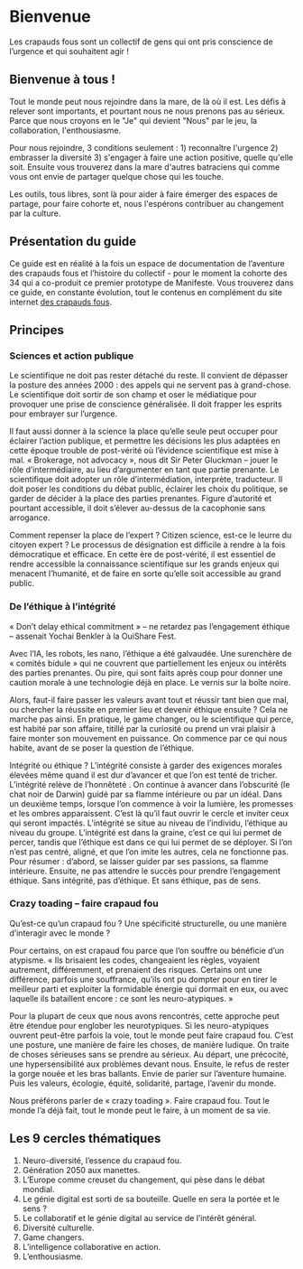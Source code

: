 Bienvenue
============

Les crapauds fous sont un collectif de gens qui ont pris conscience de l’urgence et qui souhaitent agir ! 

## Bienvenue à tous !
Tout le monde peut nous rejoindre dans la mare, de là où il est. 
Les défis à relever sont importants, et pourtant nous ne nous prenons pas au sérieux. Parce que nous croyons en le "Je" qui devient "Nous" par le jeu, la collaboration, l'enthousiasme.

Pour nous rejoindre, 3 conditions seulement : 1) reconnaître l'urgence 2) embrasser la diversité 3) s'engager à faire une action positive, quelle qu'elle soit.
Ensuite vous trouverez dans la mare d'autres batraciens qui comme vous ont envie de partager quelque chose qui les touche.

Les outils, tous libres, sont là pour aider à faire émerger des espaces de partage, pour faire cohorte et, nous l'espérons contribuer au changement par la culture.

## Présentation du guide
Ce guide est en réalité à la fois un espace de documentation de l’aventure des crapauds fous et l’histoire du collectif - pour le moment la cohorte des 34 qui a co-produit ce premier prototype de Manifeste.
Vous trouverez dans ce guide, en constante évolution, tout le contenus en complément du site internet [des crapauds fous](http://crapaud-fou.org). 

## Principes
### Sciences et action publique
Le scientifique ne doit pas rester détaché du reste. Il convient de dépasser la posture des années 2000 : des appels qui ne servent pas à grand-chose. Le scientifique doit sortir de son champ et oser le médiatique pour provoquer une prise de conscience généralisée. Il doit frapper les esprits pour embrayer sur l’urgence.

Il faut aussi donner à la science la place qu’elle seule peut occuper pour éclairer l’action publique, et permettre les décisions les plus adaptées en cette époque trouble de post-vérité où l’évidence scientifique est mise à mal. « Brokerage, not advocacy », nous dit Sir Peter Gluckman – jouer le rôle d’intermédiaire, au lieu d’argumenter en tant que partie prenante. Le scientifique doit adopter un rôle d’intermédiation, interprète, traducteur. Il doit poser les conditions du débat public, éclairer les choix du politique, se garder de décider à la place des parties prenantes. Figure d’autorité et pourtant accessible, il doit s’élever au-dessus de la cacophonie sans arrogance.

Comment repenser la place de l’expert ? Citizen science, est-ce le leurre du citoyen expert ? Le processus de désignation est difficile à rendre à la fois démocratique et efficace. En cette ère de post-vérité, il est essentiel de rendre accessible la connaissance scientifique sur les grands enjeux qui menacent l’humanité, et de faire en sorte qu’elle soit accessible au grand public.

### De l’éthique à l’intégrité
« Don’t delay ethical commitment » – ne retardez pas l’engagement éthique – assenait Yochai Benkler à la OuiShare Fest.

Avec l’IA, les robots, les nano, l’éthique a été galvaudée. Une surenchère de « comités bidule » qui ne couvrent que partiellement les enjeux ou intérêts des parties prenantes. Ou pire, qui sont faits après coup pour donner une caution morale à une technologie déjà en place. Le vernis sur la boîte noire.

Alors, faut-il faire passer les valeurs avant tout et réussir tant bien que mal, ou chercher la réussite en premier lieu et devenir éthique ensuite ? Cela ne marche pas ainsi. En pratique, le game changer, ou le scientifique qui perce, est habité par son affaire, titillé par la curiosité ou prend un vrai plaisir à faire monter son mouvement en puissance. On commence par ce qui nous habite, avant de se poser la question de l’éthique.

Intégrité ou éthique ? L’intégrité consiste à garder des exigences morales élevées même quand il est dur d’avancer et que l’on est tenté de tricher. L’intégrité relève de l’honnêteté . On continue à avancer dans l’obscurité (le chat noir de Darwin) guidé par sa flamme intérieure ou par un idéal.
Dans un deuxième temps, lorsque l’on commence à voir la lumière, les promesses et les ombres apparaissent. C’est là qu’il faut ouvrir le cercle et inviter ceux qui seront impactés.
L’intégrité se situe au niveau de l’individu, l’éthique au niveau du groupe. L’intégrité est dans la graine, c’est ce qui lui permet de percer, tandis que l’éthique est dans ce qui lui permet de se déployer. Si l’on n’est pas centré, aligné, et que l’on imite les autres, cela ne fonctionne pas.
Pour résumer : d’abord, se laisser guider par ses passions, sa flamme intérieure. Ensuite, ne pas attendre le succès pour prendre l’engagement éthique. Sans intégrité, pas d’éthique. Et sans éthique, pas de sens.

### Crazy toading – faire crapaud fou
Qu’est-ce qu’un crapaud fou ? Une spécificité structurelle, ou une manière d’interagir avec le monde ?

Pour certains, on est crapaud fou parce que l’on souffre ou bénéficie d’un atypisme. « Ils brisaient les codes, changeaient les règles, voyaient autrement, différemment, et prenaient des risques. Certains ont une différence, parfois une souffrance, qu’ils ont pu dompter pour en tirer le meilleur parti et exploiter la formidable énergie qui dormait en eux, ou avec laquelle ils bataillent encore : ce sont les neuro-atypiques. »

Pour la plupart de ceux que nous avons rencontrés, cette approche peut être étendue pour englober les neurotypiques. Si les neuro-atypiques ouvrent peut-être parfois la voie, tout le monde peut faire crapaud fou. C’est une posture, une manière de faire les choses, de manière ludique. On traite de choses sérieuses sans se prendre au sérieux. Au départ, une précocité, une hypersensibilité aux problèmes devant nous. Ensuite, le refus de rester la gorge nouée et les bras ballants. Envie de parier sur l’aventure humaine. Puis les valeurs, écologie, équité, solidarité, partage, l’avenir du monde.

Nous préférons parler de « crazy toading ». Faire crapaud fou. Tout le monde l’a déjà fait, tout le monde peut le faire, à un moment de sa vie.

## Les 9 cercles thématiques 
1.  Neuro-diversité, l’essence du crapaud fou.
2.  Génération 2050 aux manettes.
3.  L’Europe comme creuset du changement, qui pèse dans le débat mondial.
4.  Le génie digital est sorti de sa bouteille. Quelle en sera la portée et le sens ?
5.  Le collaboratif et le génie digital au service de l’intérêt général.
6.  Diversité culturelle.
7.  Game changers.
8.  L’intelligence collaborative en action.
9.  L’enthousiasme.
